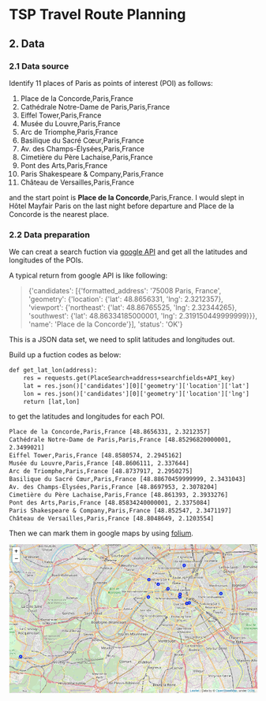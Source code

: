 # TSP Travel Route Planning

## 2. Data ##
### 2.1 Data source
Identify 11 places of Paris as points of interest (POI) as follows:

1. Place de la Concorde,Paris,France
1. Cathédrale Notre-Dame de Paris,Paris,France
1. Eiffel Tower,Paris,France
1. Musée du Louvre,Paris,France
1. Arc de Triomphe,Paris,France
1. Basilique du Sacré Cœur,Paris,France
1. Av. des Champs-Élysées,Paris,France
1. Cimetière du Père Lachaise,Paris,France
1. Pont des Arts,Paris,France
1. Paris Shakespeare & Company,Paris,France
1. Château de Versailles,Paris,France

and the start point is **Place de la Concorde**,Paris,France. I would slept in Hôtel Mayfair Paris on the last night before departure and Place de la Concorde is the nearest place.

### 2.2 Data preparation

We can creat a search fuction via [google API](https://developers.google.com/maps/documentation/distance-matrix/start#get-a-key) and get all the latitudes and longitudes of the POIs.

A typical return from google API is like following:


> {'candidates': [{'formatted_address': '75008 Paris, France',
   'geometry': {'location': {'lat': 48.8656331, 'lng': 2.3212357},
    'viewport': {'northeast': {'lat': 48.86765525, 'lng': 2.32344265},
     'southwest': {'lat': 48.86334185000001, 'lng': 2.319150449999999}}},
   'name': 'Place de la Concorde'}],
 'status': 'OK'}
 
This is a JSON data set, we need to split latitudes and longitudes out.

Build up a fuction codes as below:

    def get_lat_lon(address):
	    res = requests.get(PlaceSearch+address+searchfields+API_key)
	    lat = res.json()['candidates'][0]['geometry']['location']['lat']
	    lon = res.json()['candidates'][0]['geometry']['location']['lng']
	    return [lat,lon]
to get the latitudes and longitudes for each POI.

    Place de la Concorde,Paris,France [48.8656331, 2.3212357]
    Cathédrale Notre-Dame de Paris,Paris,France [48.85296820000001, 2.3499021]
    Eiffel Tower,Paris,France [48.8580574, 2.2945162]
    Musée du Louvre,Paris,France [48.8606111, 2.337644]
    Arc de Triomphe,Paris,France [48.8737917, 2.2950275]
    Basilique du Sacré Cœur,Paris,France [48.88670459999999, 2.3431043]
    Av. des Champs-Élysées,Paris,France [48.8697953, 2.3078204]
    Cimetière du Père Lachaise,Paris,France [48.861393, 2.3933276]
    Pont des Arts,Paris,France [48.85834240000001, 2.3375084]
    Paris Shakespeare & Company,Paris,France [48.852547, 2.3471197]
    Château de Versailles,Paris,France [48.8048649, 2.1203554]

Then we can mark them in google maps by using [folium](https://pypi.org/project/folium/).

![](https://github.com/rongrongsang/IBM-Data-Science/blob/master/Paris_POI.PNG)






